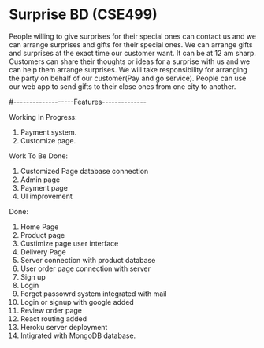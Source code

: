 # Surprise BD (CSE499)

People willing to give surprises for their special ones can contact us and we can arrange surprises and gifts for their special ones. We can arrange gifts and surprises at the exact time our customer want. It can be at 12 am sharp. Customers can share their thoughts or ideas for a surprise with us and we can help them arrange surprises. We will take responsibility for arranging the party on behalf of our customer(Pay and go service). People can use our web app to send gifts to their close ones from one city to another.


#-------------------Features--------------

Working In Progress:
1. Payment system.
2. Customize page.

Work To Be Done:
1. Customized Page database connection
2. Admin page 
3. Payment page
4. UI improvement

Done:
1.  Home Page
2.  Product page
3.  Custimize page user interface
4.  Delivery Page
5.  Server connection with product database
6.  User order page connection with server
7.  Sign up
8.  Login
9.  Forget passowrd system integrated with mail
10. Login or signup with google added
11. Review order page
12. React routing added
13. Heroku server deployment
14. Intigrated with MongoDB database.
